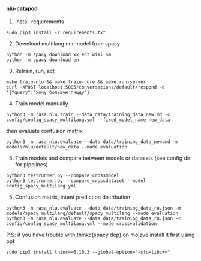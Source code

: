 #### nlu-catapod

1) Install requirements
```
sudo pip3 install -r requirements.txt
```
2) Download multilang ner model from spacy
```
python -m spacy download xx_ent_wiki_sm
python -m spacy download en
```

3) Retrain, run, act
```
make train-nlu && make train-core && make run-server
curl -XPOST localhost:5005/conversations/default/respond -d '{"query":"хочу большую пиццу"}'
```

4) Train model manually
```
python3 -m rasa_nlu.train --data data/training_data_new.md -c config/config_spacy_multilang.yml --fixed_model_name new_data
```
then evaluate confusion matrix
```
python3 -m rasa_nlu.evaluate --data data/training_data_new.md -m models/nlu/default/new_data --mode evaluation
```

5) Train models and compare between models or datasets (see config dir for pipelines)
```
python3 testrunner.py --compare_crossmodel
python3 testrunner.py --compare_crossdataset --model config_spacy_multilang.yml
```
5) Confusion matrix, intent prediction distribution
```
python3 -m rasa_nlu.evaluate --data data/training_data_ru.json -m models/spacy_multilang/default/spacy_multilang --mode evaluation 
python3 -m rasa_nlu.evaluate --data data/training_data_ru.json -c config/config_spacy_multilang.yml --mode crossvalidation 
```

P.S:
if you have trouble with thinkc(spacy dep) on mojave install it first using opt
```
sudo pip3 install thinc==6.10.3 --global-option="-std=libc++"
```